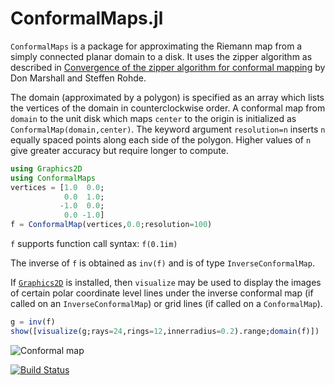 # ConformalMaps.jl

`ConformalMaps` is a package for approximating the Riemann map from a
simply connected planar domain to a disk. It uses the zipper algorithm as
described in
[Convergence of the zipper algorithm for conformal mapping](http://arxiv.org/abs/math/0605532)
by Don Marshall and Steffen Rohde.

The domain (approximated by a polygon) is specified as an array which lists
the vertices of the domain in counterclockwise order. A conformal
map from `domain` to the unit disk which maps `center` to the origin
is initialized as `ConformalMap(domain,center)`. The keyword argument
`resolution=n` inserts `n` equally spaced points along each side of
the polygon. Higher values of `n` give greater accuracy but require
longer to compute. 

```julia
using Graphics2D
using ConformalMaps
vertices = [1.0  0.0;
            0.0  1.0;
           -1.0  0.0;
            0.0 -1.0]
f = ConformalMap(vertices,0.0;resolution=100)
```

`f` supports function call syntax: `f(0.1im)`

The inverse of `f` is obtained as `inv(f)` and is of type
`InverseConformalMap`. 

If [`Graphics2D`](https://github.com/sswatson/Graphics2D.jl) is installed,
then `visualize` may be used to display the images of certain polar
coordinate level lines under the inverse conformal map (if called on
an `InverseConformalMap`) or grid lines (if called on a `ConformalMap`). 

```julia
g = inv(f)
show([visualize(g;rays=24,rings=12,innerradius=0.2).range;domain(f)])
```

![Conformal map](https://github.com/sswatson/ConformalMaps.jl/blob/master/images/square.png)

[![Build Status](https://travis-ci.org/sswatson/ConformalMaps.jl.svg?branch=master)](https://travis-ci.org/sswatson/ConformalMaps.jl)
